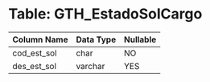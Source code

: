 # Table: GTH_EstadoSolCargo

| Column Name | Data Type | Nullable |
|-------------|-----------|----------|
| cod_est_sol | char | NO |
| des_est_sol | varchar | YES |
